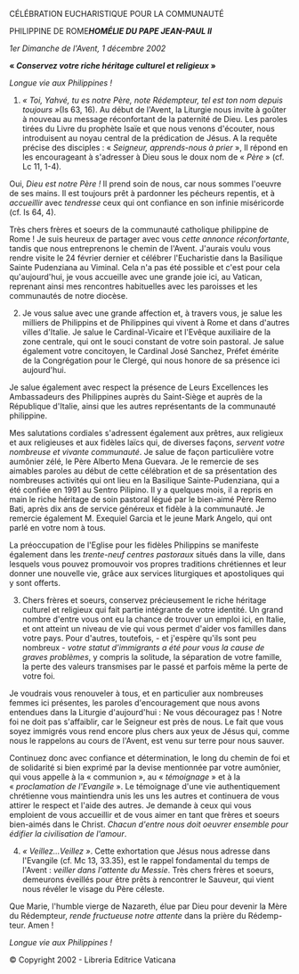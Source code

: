 CÉLÉBRATION EUCHARISTIQUE POUR LA COMMUNAUTÉ

PHILIPPINE DE ROME***HOMÉLIE DU PAPE JEAN-PAUL II***

*1er Dimanche de l'Avent, 1 décembre 2002*

**« *Conservez votre riche héritage culturel et religieux* »**

*Longue vie aux Philippines !*

1. *« *Toi, Yahvé, tu es notre Père, note Rédempteur, tel est ton nom depuis toujours* »*(Is 63, 16). Au début de l'Avent, la Liturgie nous invite à goûter à nouveau au message réconfortant de la paternité de Dieu. Les paroles tirées du Livre du prophète Isaïe et que nous venons d'écouter, nous introduisent au noyau central de la prédication de Jésus. A la requête précise des disciples : « *Seigneur, apprends-nous à prier* », Il répond en les encourageant à s'adresser à Dieu sous le doux nom de « *Père* » (cf. Lc 11, 1-4).

Oui, *Dieu est notre Père !* Il prend soin de nous, car nous sommes l'oeuvre de ses mains. Il est toujours prêt à pardonner les pécheurs repentis, et à *accueillir* avec *tendresse* ceux qui ont confiance en son infinie miséricorde (cf. Is 64, 4).

Très chers frères et soeurs de la communauté catholique philippine de Rome ! Je suis heureux de partager avec vous *cette annonce réconfortante*, tandis que nous entreprenons le chemin de l'Avent. J'aurais voulu vous rendre visite le 24 février dernier et célébrer l'Eucharistie dans la Basilique Sainte Pudenziana au Viminal. Cela n'a pas été possible et c'est pour cela qu'aujourd'hui, je vous accueille avec une grande joie ici, au Vatican, reprenant ainsi mes rencontres habituelles avec les paroisses et les communautés de notre diocèse.

2. Je vous salue avec une grande affection et, à travers vous, je salue les milliers de Philippins et de Philippines qui vivent à Rome et dans d'autres villes d'Italie. Je salue le Cardinal-Vicaire et l'Evêque auxiliaire de la zone centrale, qui ont le souci constant de votre soin pastoral. Je salue également votre concitoyen, le Cardinal José Sanchez, Préfet émérite de la Congrégation pour le Clergé, qui nous honore de sa présence ici aujourd'hui.

Je salue également avec respect la présence de Leurs Excellences les Ambassadeurs des Philippines auprès du Saint-Siège et auprès de la République d'Italie, ainsi que les autres représentants de la communauté philippine.

Mes salutations cordiales s'adressent également aux prêtres, aux religieux et aux religieuses et aux fidèles laïcs qui, de diverses façons, *servent votre nombreuse et vivante communauté*. Je salue de façon particulière votre aumônier zélé, le Père Alberto Mena Guevara. Je le remercie de ses aimables paroles au début de cette célébration et de sa présentation des nombreuses activités qui ont lieu en la Basilique Sainte-Pudenziana, qui a été confiée en 1991 au Sentro Pilipino. Il y a quelques mois, il a repris en main le riche héritage de soin pastoral légué par le bien-aimé Père Remo Bati, après dix ans de service généreux et fidèle à la communauté. Je remercie également M. Exequiel Garcia et le jeune Mark Angelo, qui ont parlé en votre nom à tous.

La préoccupation de l'Eglise pour les fidèles Philippins se manifeste également dans les *trente-neuf centres pastoraux* situés dans la ville, dans lesquels vous pouvez promouvoir vos propres traditions chrétiennes et leur donner une nouvelle vie, grâce aux services liturgiques et apostoliques qui y sont offerts.

3. Chers frères et soeurs, conservez précieusement le riche héritage culturel et religieux qui fait partie intégrante de votre identité. Un grand nombre d'entre vous ont eu la chance de trouver un emploi ici, en Italie, et ont atteint un niveau de vie qui vous permet d'aider vos familles dans votre pays. Pour d'autres, toutefois, - et j'espère qu'ils sont peu nombreux - *votre statut d'immigrants a été pour vous la cause de graves problèmes*, y compris la solitude, la séparation de votre famille, la perte des valeurs transmises par le passé et parfois même la perte de votre foi.

Je voudrais vous renouveler à tous, et en particulier aux nombreuses femmes ici présentes, les paroles d'encouragement que nous avons entendues dans la Liturgie d'aujourd'hui : Ne vous découragez pas ! Notre foi ne doit pas s'affaiblir, car le Seigneur est près de nous. Le fait que vous soyez immigrés vous rend encore plus chers aux yeux de Jésus qui, comme nous le rappelons au cours de l'Avent, est venu sur terre pour nous sauver.

Continuez donc avec confiance et détermination, le long du chemin de foi et de solidarité si bien exprimé par la devise mentionnée par votre aumônier, qui vous appelle à la « communion », au « *témoignage* » et à la « *proclamation de l'Evangile* ». Le témoignage d'une vie authentiquement chrétienne vous maintiendra unis les uns les autres et continuera de vous attirer le respect et l'aide des autres. Je demande à ceux qui vous emploient de vous accueillir et de vous aimer en tant que frères et soeurs bien-aimés dans le Christ. *Chacun d'entre nous doit oeuvrer ensemble pour édifier la civilisation de l'amour*.

4. *« *Veillez...Veillez* »*. Cette exhortation que Jésus nous adresse dans l'Evangile (cf. Mc 13, 33.35), est le rappel fondamental du temps de l'Avent : *veiller dans l'attente du Messie*. Très chers frères et soeurs, demeurons éveillés pour être prêts à rencontrer le Sauveur, qui vient nous révéler le visage du Père céleste.

Que Marie, l'humble vierge de Nazareth, élue par Dieu pour devenir la Mère du Rédempteur, *rende fructueuse notre attente* dans la prière du Rédemp-teur. Amen !

*Longue vie aux Philippines !*

© Copyright 2002 - Libreria Editrice Vaticana